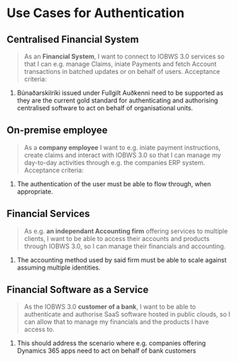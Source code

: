 # Use Cases for Authentication

## Centralised Financial System
> As an **Financial System**, I want to connect to IOBWS 3.0 services so that I can e.g. manage Claims, iniate Payments and fetch Account transactions in batched updates or on behalf of users.
Acceptance criteria:
1. Búnaðarskilríki issued under Fullgilt Auðkenni need to be supported as they are the current gold standard for authenticating and authorising centralised software to act on behalf of organisational units.

## On-premise employee
> As a **company employee** I want to e.g. iniate payment instructions, create claims and interact with IOBWS 3.0 so that I can manage my day-to-day activities through e.g. the companies ERP system.
Acceptance criteria:
1. The authentication of the user must be able to flow through, when appropriate.

## Financial Services
> As e.g. **an independant Accounting firm** offering services to multiple clients, I want to be able to access their accounts and products through IOBWS 3.0, so I can manage their financials and accounting.
1. The accounting method used by said firm must be able to scale against assuming multiple identities. 

## Financial Software as a Service
> As the IOBWS 3.0 **customer of a bank**, I want to be able to authenticate and authorise SaaS software hosted in public clouds, so I can allow that to manage my financials and the products I have access to.
1. This should address the scenario where e.g. companies offering Dynamics 365 apps need to act on behalf of bank customers
